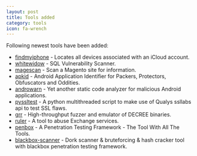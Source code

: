 ```yaml
---
layout: post
title: Tools added
category: tools
icon: fa-wrench
---
```


Following newest tools have been added:

* [findmyiphone](https://github.com/manwhoami/findmyiphone) - Locates all devices associated with an iCloud account.
* [whitewidow](https://github.com/Ekultek/whitewidow) - SQL Vulnerability Scanner.
* [magescan](https://github.com/steverobbins/magescan) - Scan a Magento site for information.
* [apkid](https://github.com/rednaga/APKiD) - Android Application Identifier for Packers, Protectors, Obfuscators and Oddities.
* [androwarn](https://github.com/maaaaz/androwarn) - Yet another static code analyzer for malicious Android applications.
* [pyssltest](https://github.com/moheshmohan/pyssltes) - A python multithreaded script to make use of Qualys ssllabs api to test SSL flaws.
* [grr](https://github.com/trailofbits/grr) - High-throughput fuzzer and emulator of DECREE binaries.
* [ruler](https://github.com/sensepost/ruler) - A tool to abuse Exchange services.
* [penbox](https://github.com/x3omdax/PenBox) - A Penetration Testing Framework - The Tool With All The Tools.
* [blackbox-scanner](https://github.com/darkeyepy/blackbox) - Dork scanner & bruteforcing & hash cracker tool with blackbox penetration testing framework.
